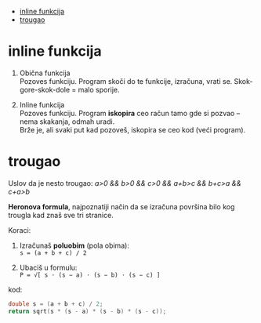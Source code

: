 - [inline funkcija](#inline-funkcija)
- [trougao](#trougao)


# inline funkcija

1. Obična funkcija  
   Pozoves funkciju. 
   Program skoči do te funkcije, izračuna, vrati se. Skok-gore-skok-dole = malo sporije.

2. Inline funkcija  
   Pozoves funkciju. 
   Program **iskopira** ceo račun tamo gde si pozvao – nema skakanja, odmah uradi.  
   Brže je, ali svaki put kad pozoveš, iskopira se ceo kod (veći program).


# trougao

Uslov da je nesto trougao: *a>0 && b>0 && c>0 && a+b>c && b+c>a && c+a>b*

**Heronova formula**, najpoznatiji način da se izračuna površina bilo kog trougla kad znaš sve tri stranice.

Koraci:

1. Izračunaš **poluobim** (pola obima):  
   `s = (a + b + c) / 2`

2. Ubaciš u formulu:  
   `P = √[ s ⋅ (s − a) ⋅ (s − b) ⋅ (s − c) ]`

kod:

```cpp
double s = (a + b + c) / 2;
return sqrt(s * (s - a) * (s - b) * (s - c));
```

